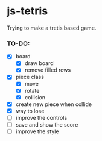 # js-tetris
Trying to make a tretis based game.

### TO-DO:

- [x] board
  - [x] draw board
  - [x] remove filled rows
  
- [x] piece class
  - [x] move
  - [x] rotate
  - [x] collision

- [x] create new piece when collide
- [x] way to lose
- [ ] improve the controls
- [ ] save and show the score
- [ ] improve the style
